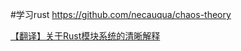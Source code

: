#学习rust
https://github.com/necauqua/chaos-theory

[【翻译】关于Rust模块系统的清晰解释](https://zhuanlan.zhihu.com/p/164556350)